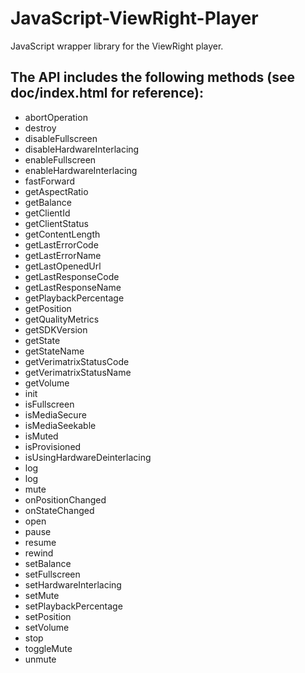 JavaScript-ViewRight-Player
===========================

JavaScript wrapper library for the ViewRight player.

The API includes the following methods (see doc/index.html for reference):
---------------------------------------

* abortOperation
* destroy
* disableFullscreen
* disableHardwareInterlacing
* enableFullscreen
* enableHardwareInterlacing
* fastForward
* getAspectRatio
* getBalance
* getClientId
* getClientStatus
* getContentLength
* getLastErrorCode
* getLastErrorName
* getLastOpenedUrl
* getLastResponseCode
* getLastResponseName
* getPlaybackPercentage
* getPosition
* getQualityMetrics
* getSDKVersion
* getState
* getStateName
* getVerimatrixStatusCode
* getVerimatrixStatusName
* getVolume
* init
* isFullscreen
* isMediaSecure
* isMediaSeekable
* isMuted
* isProvisioned
* isUsingHardwareDeinterlacing
* log
* log
* mute
* onPositionChanged
* onStateChanged
* open
* pause
* resume
* rewind
* setBalance
* setFullscreen
* setHardwareInterlacing
* setMute
* setPlaybackPercentage
* setPosition
* setVolume
* stop
* toggleMute
* unmute